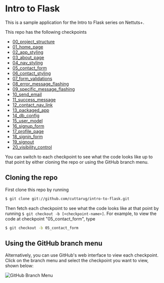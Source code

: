 # Intro to Flask

This is a sample application for the Intro to Flask series on Nettuts+.

This repo has the following checkpoints
* [00\_project\_structure](https://github.com/cuttarug/intro-to-flask/tree/00_project_structure)
* [01\_home\_page](https://github.com/cuttarug/intro-to-flask/tree/01_home_page)
* [02\_app\_styling](https://github.com/cuttarug/intro-to-flask/tree/02_app_styling)
* [03\_about\_page](https://github.com/cuttarug/intro-to-flask/tree/03_about_page)
* [04\_nav\_styling](https://github.com/cuttarug/intro-to-flask/tree/04_nav_styling)
* [05\_contact\_form](https://github.com/cuttarug/intro-to-flask/tree/05_contact_form)
* [06_contact_styling](https://github.com/cuttarug/intro-to-flask/tree/06_contact_styling)
* [07\_form\_validations](https://github.com/cuttarug/intro-to-flask/tree/07_form_validations)
* [08\_error\_message\_flashing](https://github.com/cuttarug/intro-to-flask/tree/08_error_message_flashing)
* [09\_specific\_message\_flashing](https://github.com/cuttarug/intro-to-flask/tree/09_specific_message_flashing)
* [10\_send\_email](https://github.com/cuttarug/intro-to-flask/tree/10_send_email)
* [11\_success\_message](https://github.com/cuttarug/intro-to-flask/tree/11_success_message)
* [12\_contact\_nav\_link](https://github.com/cuttarug/intro-to-flask/tree/12_contact_nav_link)
* [13\_packaged\_app](https://github.com/cuttarug/intro-to-flask/tree/13_packaged_app)
* [14\_db_config](https://github.com/cuttarug/intro-to-flask/tree/14_db_config)
* [15\_user\_model](https://github.com/cuttarug/intro-to-flask/tree/15_user_model)
* [16\_signup\_form](https://github.com/cuttarug/intro-to-flask/tree/16_signup_form)
* [17\_profile\_page](https://github.com/cuttarug/intro-to-flask/tree/17_profile_page)
* [18\_signin\_form](https://github.com/cuttarug/intro-to-flask/tree/18_signin_form)
* [19\_signout](https://github.com/cuttarug/intro-to-flask/tree/19_signout)
* [20\_visibility\_control](https://github.com/cuttarug/intro-to-flask/tree/20_visibility_control)

You can switch to each checkpoint to see what the code looks like up to that point by either cloning the repo or using the GitHub branch menu.

## Cloning the repo
First clone this repo by running
```bash
$ git clone git://github.com/cuttarug/intro-to-flask.git
```

Then fetch each checkpoint to see what the code looks like at that point by running `$ git checkout -b [<checkpoint-name>]`. For example, to view the code at checkpoint "05\_contact\_form", type
```bash
$ git checkout -b 05_contact_form
```

## Using the GitHub branch menu
Alternatively, you can use GitHub's web interface to view each checkpoint. Click on the branch menu and select the checkpoint you want to view, shown below:

![GitHub Branch Menu](https://raw.github.com/cuttarug/intro-to-flask/master/static/img/branch-menu.png)
